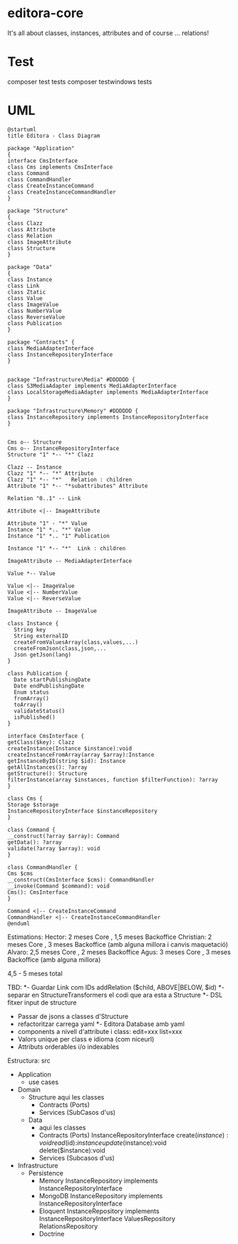 # editora-core 
 
It's all about classes, instances, attributes and of course ... relations!

# Test

composer test tests
composer testwindows tests

# UML
```
@startuml
title Editora - Class Diagram

package "Application"
{
interface CmsInterface
class Cms implements CmsInterface
class Command
class CommandHandler
class CreateInstanceCommand
class CreateInstanceCommandHandler
}

package "Structure"
{
class Clazz
class Attribute
class Relation
class ImageAttribute
class Structure
}

package "Data"
{
class Instance
class Link
class Ztatic
class Value
class ImageValue
class NumberValue
class ReverseValue
class Publication
}

package "Contracts" {
class MediaAdapterInterface
class InstanceRepositoryInterface
}


package "Infrastructure\Media" #DDDDDD {
class S3MediaAdapter implements MediaAdapterInterface
class LocalStorageMediaAdapter implements MediaAdapterInterface
}

package "Infrastructure\Memory" #DDDDDD {
class InstanceRepository implements InstanceRepositoryInterface
}


Cms o-- Structure
Cms o-- InstanceRepositoryInterface
Structure "1" *-- "*" Clazz

Clazz -- Instance
Clazz "1" *-- "*" Attribute
Clazz "1" *-- "*"   Relation : children
Attribute "1" *-- "*subattributes" Attribute

Relation "0..1" -- Link

Attribute <|-- ImageAttribute

Attribute "1" - "*" Value
Instance "1" *.. "*" Value
Instance "1" *.. "1" Publication

Instance "1" *-- "*"  Link : children

ImageAttribute -- MediaAdapterInterface

Value *-- Value

Value <|-- ImageValue
Value <|-- NumberValue
Value <|-- ReverseValue

ImageAttribute -- ImageValue

class Instance {
  String key
  String externalID
  createFromValuesArray(class,values,...)
  createFromJson(class,json,...
  Json getJson(lang)
}

class Publication {
  Date startPublishingDate
  Date endPublishingDate
  Enum status
  fromArray()
  toArray()
  validateStatus()
  isPublished()
}

interface CmsInterface {
getClass($key): Clazz
createInstance(Instance $instance):void
createInstanceFromArray(array $array):Instance
getInstanceByID(string $id): Instance
getAllInstances(): ?array
getStructure(): Structure
filterInstance(array $instances, function $filterFunction): ?array
}

class Cms {
Storage $storage
InstanceRepositoryInterface $instanceRepository
}

class Command {
__construct(?array $array): Command
getData(): ?array
validate(?array $array): void
}

class CommandHandler {
Cms $cms
__construct(CmsInterface $cms): CommandHandler
__invoke(Command $command): void
Cms(): CmsInterface
}

Command <|-- CreateInstanceCommand
CommandHandler <|-- CreateInstanceCommandHandler
@enduml
```

Estimations:
Hector: 2 meses Core , 1,5 meses Backoffice
Christian: 2 meses Core , 3 meses Backoffice (amb alguna millora i canvis maquetació)
Alvaro: 2,5 meses Core , 2 meses Backoffice
Agus: 3 meses Core , 3 meses Backoffice (amb alguna millora)

4,5 - 5 meses total

TBD:
*- Guardar Link com IDs addRelation ($child, ABOVE|BELOW, $id)
*- separar en StructureTransformers el codi que ara esta a Structure
*- DSL fitxer input de structure
- Passar de jsons a classes d'Structure
- refactoritzar carrega yaml
*- Editora Database amb yaml
- components a nivell d'attribute i class: edit=xxx list=xxx
- Valors unique per class e idioma (com niceurl)
- Attributs orderables i/o indexables

Estructura:
src
  - Application
    - use cases
  - Domain
    - Structure
      aqui les classes
      - Contracts (Ports)
      - Services (SubCasos d'us)
    - Data
      - aqui les classes
      - Contracts (Ports)
        InstanceRepositoryInterface
          create($instance):void
          read($id):$instance
          update($instance):void
          delete($instance):void
      - Services (Subcasos d'us)
  - Infrastructure
    - Persistence
      - Memory
        InstanceRepository implements InstanceRepositoryInterface	
      - MongoDB
        InstanceRepository implements InstanceRepositoryInterface
      - Eloquent
        InstanceRepository implements InstanceRepositoryInterface
        ValuesRepository
        RelationsRepository
      - Doctrine

